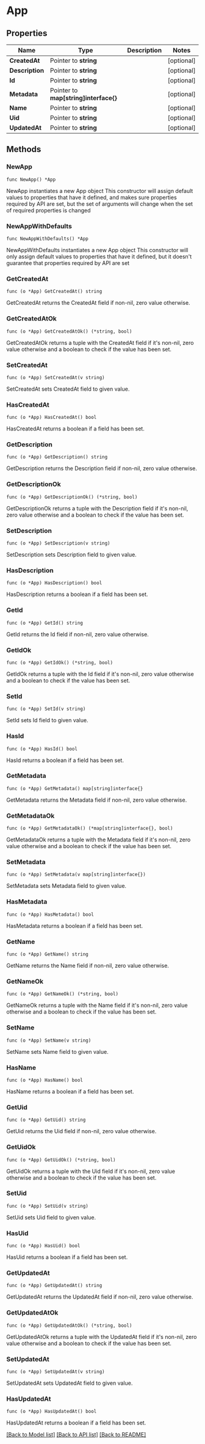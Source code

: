 # App

## Properties

Name | Type | Description | Notes
------------ | ------------- | ------------- | -------------
**CreatedAt** | Pointer to **string** |  | [optional] 
**Description** | Pointer to **string** |  | [optional] 
**Id** | Pointer to **string** |  | [optional] 
**Metadata** | Pointer to **map[string]interface{}** |  | [optional] 
**Name** | Pointer to **string** |  | [optional] 
**Uid** | Pointer to **string** |  | [optional] 
**UpdatedAt** | Pointer to **string** |  | [optional] 

## Methods

### NewApp

`func NewApp() *App`

NewApp instantiates a new App object
This constructor will assign default values to properties that have it defined,
and makes sure properties required by API are set, but the set of arguments
will change when the set of required properties is changed

### NewAppWithDefaults

`func NewAppWithDefaults() *App`

NewAppWithDefaults instantiates a new App object
This constructor will only assign default values to properties that have it defined,
but it doesn't guarantee that properties required by API are set

### GetCreatedAt

`func (o *App) GetCreatedAt() string`

GetCreatedAt returns the CreatedAt field if non-nil, zero value otherwise.

### GetCreatedAtOk

`func (o *App) GetCreatedAtOk() (*string, bool)`

GetCreatedAtOk returns a tuple with the CreatedAt field if it's non-nil, zero value otherwise
and a boolean to check if the value has been set.

### SetCreatedAt

`func (o *App) SetCreatedAt(v string)`

SetCreatedAt sets CreatedAt field to given value.

### HasCreatedAt

`func (o *App) HasCreatedAt() bool`

HasCreatedAt returns a boolean if a field has been set.

### GetDescription

`func (o *App) GetDescription() string`

GetDescription returns the Description field if non-nil, zero value otherwise.

### GetDescriptionOk

`func (o *App) GetDescriptionOk() (*string, bool)`

GetDescriptionOk returns a tuple with the Description field if it's non-nil, zero value otherwise
and a boolean to check if the value has been set.

### SetDescription

`func (o *App) SetDescription(v string)`

SetDescription sets Description field to given value.

### HasDescription

`func (o *App) HasDescription() bool`

HasDescription returns a boolean if a field has been set.

### GetId

`func (o *App) GetId() string`

GetId returns the Id field if non-nil, zero value otherwise.

### GetIdOk

`func (o *App) GetIdOk() (*string, bool)`

GetIdOk returns a tuple with the Id field if it's non-nil, zero value otherwise
and a boolean to check if the value has been set.

### SetId

`func (o *App) SetId(v string)`

SetId sets Id field to given value.

### HasId

`func (o *App) HasId() bool`

HasId returns a boolean if a field has been set.

### GetMetadata

`func (o *App) GetMetadata() map[string]interface{}`

GetMetadata returns the Metadata field if non-nil, zero value otherwise.

### GetMetadataOk

`func (o *App) GetMetadataOk() (*map[string]interface{}, bool)`

GetMetadataOk returns a tuple with the Metadata field if it's non-nil, zero value otherwise
and a boolean to check if the value has been set.

### SetMetadata

`func (o *App) SetMetadata(v map[string]interface{})`

SetMetadata sets Metadata field to given value.

### HasMetadata

`func (o *App) HasMetadata() bool`

HasMetadata returns a boolean if a field has been set.

### GetName

`func (o *App) GetName() string`

GetName returns the Name field if non-nil, zero value otherwise.

### GetNameOk

`func (o *App) GetNameOk() (*string, bool)`

GetNameOk returns a tuple with the Name field if it's non-nil, zero value otherwise
and a boolean to check if the value has been set.

### SetName

`func (o *App) SetName(v string)`

SetName sets Name field to given value.

### HasName

`func (o *App) HasName() bool`

HasName returns a boolean if a field has been set.

### GetUid

`func (o *App) GetUid() string`

GetUid returns the Uid field if non-nil, zero value otherwise.

### GetUidOk

`func (o *App) GetUidOk() (*string, bool)`

GetUidOk returns a tuple with the Uid field if it's non-nil, zero value otherwise
and a boolean to check if the value has been set.

### SetUid

`func (o *App) SetUid(v string)`

SetUid sets Uid field to given value.

### HasUid

`func (o *App) HasUid() bool`

HasUid returns a boolean if a field has been set.

### GetUpdatedAt

`func (o *App) GetUpdatedAt() string`

GetUpdatedAt returns the UpdatedAt field if non-nil, zero value otherwise.

### GetUpdatedAtOk

`func (o *App) GetUpdatedAtOk() (*string, bool)`

GetUpdatedAtOk returns a tuple with the UpdatedAt field if it's non-nil, zero value otherwise
and a boolean to check if the value has been set.

### SetUpdatedAt

`func (o *App) SetUpdatedAt(v string)`

SetUpdatedAt sets UpdatedAt field to given value.

### HasUpdatedAt

`func (o *App) HasUpdatedAt() bool`

HasUpdatedAt returns a boolean if a field has been set.


[[Back to Model list]](../README.md#documentation-for-models) [[Back to API list]](../README.md#documentation-for-api-endpoints) [[Back to README]](../README.md)


